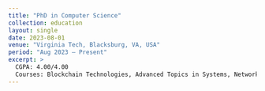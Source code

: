 ```yaml
---
title: "PhD in Computer Science"
collection: education
layout: single
date: 2023-08-01
venue: "Virginia Tech, Blacksburg, VA, USA"
period: "Aug 2023 – Present"
excerpt: >
  CGPA: 4.00/4.00  
  Courses: Blockchain Technologies, Advanced Topics in Systems, Network Security, Cryptography, HCI Privacy, etc.
---
```

